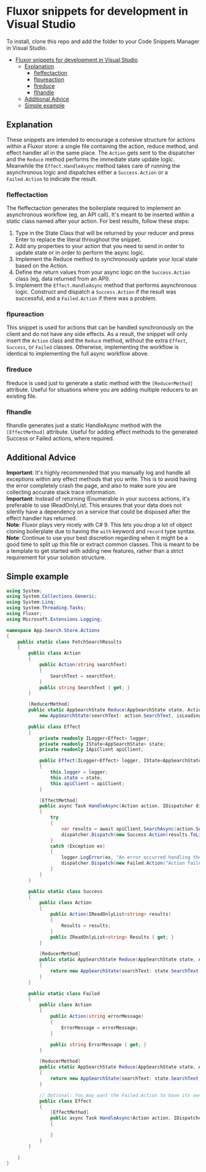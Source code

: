 # Fluxor snippets for development in Visual Studio

To install, clone this repo and add the folder to your Code Snippets Manager in Visual Studio.

- [Fluxor snippets for development in Visual Studio](#fluxor-snippets-for-development-in-visual-studio)
  - [Explanation](#explanation)
    - [fleffectaction](#fleffectaction)
    - [flpureaction](#flpureaction)
    - [flreduce](#flreduce)
    - [flhandle](#flhandle)
  - [Additional Advice](#additional-advice)
  - [Simple example](#simple-example)

## Explanation

These snippets are intended to encourage a cohesive structure for actions within a Fluxor store: a single file containing the action, reduce method, and effect handler all in the same place. The `Action` gets sent to the dispatcher and the `Reduce` method performs the immediate state update logic. Meanwhile the `Effect.HandleAsync` method takes care of running the asynchronous logic and dispatches either a `Success.Action` or a `Failed.Action` to indicate the result.

### fleffectaction

The fleffectaction generates the boilerplate required to implement an asynchronous workflow (eg, an API call). It's meant to be inserted within a static class named after your action. For best results, follow these steps:

1. Type in the State Class that will be returned by your reducer and press Enter to replace the literal throughout the snippet.
2. Add any properties to your action that you need to send in order to update state or in order to perform the async logic.
3. Implement the Reduce method to synchronously update your local state based on the Action.
4. Define the return values from your async logic on the `Success.Action` class (eg, data returned from an API).
5. Implement the `Effect.HandleAsync` method that performs asynchronous logic. Construct and dispatch a `Success.Action` if the result was successful, and a `Failed.Action` if there was a problem.

### flpureaction

This snippet is used for actions that can be handled synchronously on the client and do not have any side effects. As a result, the snippet will only insert the `Action` class and the `Reduce` method, without the extra `Effect`, `Success`, or `Failed` classes. Otherwise, implementing the workflow is identical to implementing the full async workflow above.

### flreduce

flreduce is used just to generate a static method with the `[ReducerMethod]` attribute. Useful for situations where you are adding multiple reducers to an existing file.

### flhandle

flhandle generates just a static HandleAsync method with the `[EffectMethod]` attribute. Useful for adding effect methods to the generated Success or Failed actions, where required.

## Additional Advice
**Important**: It's highly recommended that you manually log and handle all exceptions within any effect methods that you write. This is to avoid having the error completely crash the page, and also to make sure you are collecting accurate stack trace information.  
**Important**: Instead of returning IEnumerable in your success actions, it's preferable to use IReadOnlyList. This ensures that your data does not silently have a dependency on a service that could be disposed after the effect handler has returned.  
**Note**: Fluxor plays very nicely with C# 9. This lets you drop a lot of object cloning boilerplate due to having the `with` keyword and `record` type syntax.  
**Note**: Continue to use your best discretion regarding when it might be a good time to split up this file or extract common classes. This is meant to be a template to get started with adding new features, rather than a strict requirement for your solution structure.

## Simple example

```csharp
using System;
using System.Collections.Generic;
using System.Linq;
using System.Threading.Tasks;
using Fluxor;
using Microsoft.Extensions.Logging;

namespace App.Search.Store.Actions
{
    public static class FetchSearchResults
    {
        public class Action
        {
            public Action(string searchText)
            {
                SearchText = searchText;
            }
            public string SearchText { get; }
        }

        [ReducerMethod]
        public static AppSearchState Reduce(AppSearchState state, Action action) =>
            new AppSearchState(searchText: action.SearchText, isLoading: true, results: state.Results);

        public class Effect
        {
            private readonly ILogger<Effect> logger;
            private readonly IState<AppSearchState> state;
            private readonly IApiClient apiClient;

            public Effect(ILogger<Effect> logger, IState<AppSearchState> state, IApiClient apiClient)
            {
                this.logger = logger;
                this.state = state;
                this.apiClient = apiClient;
            }

            [EffectMethod]
            public async Task HandleAsync(Action action, IDispatcher dispatcher)
            {
                try
                {
                    var results = await apiClient.SearchAsync(action.SearchText);
                    dispatcher.Dispatch(new Success.Action(results.ToList()));
                }
                catch (Exception ex)
                {
                    logger.LogError(ex, "An error occurred handling the action");
                    dispatcher.Dispatch(new Failed.Action("Action failed"));
                }
            }
        }

        public static class Success
        {
            public class Action
            {
                public Action(IReadOnlyList<string> results)
                {
                    Results = results;
                }
                public IReadOnlyList<string> Results { get; }
            }

            [ReducerMethod]
            public static AppSearchState Reduce(AppSearchState state, Action action)
            {
                return new AppSearchState(searchText: state.SearchText, isLoading: false, results: action.Results);
            }
        }

        public static class Failed
        {
            public class Action
            {
                public Action(string errorMessage)
                {
                    ErrorMessage = errorMessage;
                }

                public string ErrorMessage { get; }
            }

            [ReducerMethod]
            public static AppSearchState Reduce(AppSearchState state, Action action)
            {
                return new AppSearchState(searchText: state.SearchText, isLoading: false, results: Enumerable.Empty<string>());
            }

            // Optional: You may want the Failed.Action to have its own side effects, such as displaying an error toast.
            public class Effect
            {
                [EffectMethod]
                public async Task HandleAsync(Action action, IDispatcher dispatcher)
                {

                }
            }
        }

    }
}
```
